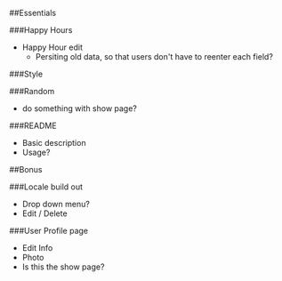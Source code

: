 ##Essentials

###Happy Hours
* Happy Hour edit
  - Persiting old data, so that users don't have to reenter each field?

###Style

###Random
- do something with show page?

###README
- Basic description
- Usage?

##Bonus

###Locale build out
- Drop down menu?
- Edit / Delete

###User Profile page
- Edit Info
- Photo
- Is this the show page?
